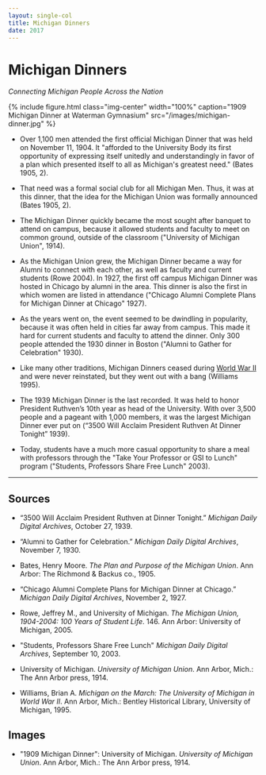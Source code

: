 ```yaml
---
layout: single-col
title: Michigan Dinners
date: 2017
---
```

# Michigan Dinners

_Connecting Michigan People Across the Nation_

{% include figure.html class="img-center" width="100%" caption="1909 Michigan Dinner at Waterman Gymnasium" src="/images/michigan-dinner.jpg" %}

- Over 1,100 men attended the first official Michigan Dinner that was held on November 11, 1904. It "afforded to the University Body its first opportunity of expressing itself unitedly and understandingly in favor of a plan which presented itself to all as Michigan's greatest need." (Bates 1905, 2).

- That need was a formal social club for all Michigan Men. Thus, it was at this dinner, that the idea for the Michigan Union was formally announced (Bates 1905, 2).

- The Michigan Dinner quickly became the most sought after banquet to attend on campus, because it allowed students and faculty to meet on common ground, outside of the classroom ("University of Michigan Union", 1914).

- As the Michigan Union grew, the Michigan Dinner became a way for Alumni to connect with each other, as well as faculty and current students (Rowe 2004). In 1927, the first off campus Michigan Dinner was hosted in Chicago by alumni in the area. This dinner is also the first in which women are listed in attendance ("Chicago Alumni Complete Plans for Michigan Dinner at Chicago" 1927).

- As the years went on, the event seemed to be dwindling in popularity, because it was often held in cities far away from campus. This made it hard for current students and faculty to attend the dinner. Only 300 people attended the 1930 dinner in Boston ("Alumni to Gather for Celebration" 1930).

- Like many other traditions, Michigan Dinners ceased during [World War II](essays/world-war-two) and were never reinstated, but they went out with a bang (Williams 1995).

- The 1939 Michigan Dinner is the last recorded. It was held to honor President Ruthven’s 10th year as head of the University. With over 3,500 people and a pageant with 1,000 members, it was the largest Michigan Dinner ever put on (“3500 Will Acclaim President Ruthven At Dinner Tonight” 1939).

- Today, students have a much more casual opportunity to share a meal with professors through the "Take Your Professor or GSI to Lunch" program ("Students, Professors Share Free Lunch" 2003).

-----

## Sources

- “3500 Will Acclaim President Ruthven at Dinner Tonight.” _Michigan Daily Digital Archives_, October 27, 1939.

- “Alumni to Gather for Celebration.” _Michigan Daily Digital Archives_, November 7, 1930.

- Bates, Henry Moore. _The Plan and Purpose of the Michigan Union_. Ann Arbor: The Richmond & Backus co., 1905.

- “Chicago Alumni Complete Plans for Michigan Dinner at Chicago.” _Michigan Daily Digital Archives_, November 2, 1927.

- Rowe, Jeffrey M., and University of Michigan. _The Michigan Union, 1904-2004: 100 Years of Student Life_. 146. Ann Arbor: University of Michigan, 2005.

- "Students, Professors Share Free Lunch" _Michigan Daily Digital Archives_, September 10, 2003.

- University of Michigan. _University of Michigan Union_. Ann Arbor, Mich.: The Ann Arbor press, 1914.

- Williams, Brian A. _Michigan on the March: The University of Michigan in World War II_. Ann Arbor, Mich.: Bentley Historical Library, University of Michigan, 1995.

## Images

- "1909 Michigan Dinner": University of Michigan. _University of Michigan Union_. Ann Arbor, Mich.: The Ann Arbor press, 1914.
